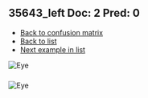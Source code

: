 ## 35643_left Doc: 2 Pred: 0
- [Back to confusion matrix](https://github.com/juliandewit/kaggle_retinopathy/blob/master/matrix.md)
- [Back to list](https://github.com/juliandewit/kaggle_retinopathy/blob/master/lists/20/list.md)
- [Next example in list](https://github.com/juliandewit/kaggle_retinopathy/blob/master/lists/20/35/35667_right.md)

![Eye](https://retinopaty.blob.core.windows.net/size1024/35643_left_2.jpeg)

### 

![Eye]()
